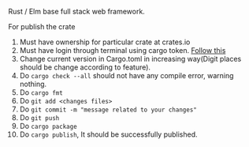 Rust / Elm base full stack web framework.

For publish the crate
1. Must have ownership for particular crate at crates.io
2. Must have login through terminal using cargo token. [Follow this](https://doc.rust-lang.org/cargo/reference/publishing.html)
3. Change current version in Cargo.toml in increasing way(Digit places should be change according to feature). 
4. Do `cargo check --all` should not have any compile error, warning nothing.
5. Do `cargo fmt`
6. Do `git add <changes files>`
7. Do `git commit -m "message related to your changes"`
8. Do `git push`
9. Do `cargo package`
10. Do `cargo publish`, It should be successfully published.